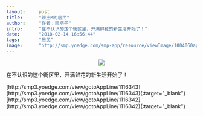 ```yaml
---
layout:     post
title:      "领土M的居民"
author:     "作者：南塔子"
intro:      "在不认识的这个街区里，开满鲜花的新生活开始了！"
date:       "2018-02-14 16:56:44"
tags:       "居民"
image:      "http://smp.yoedge.com/smp-app/resource/viewImage/1004060appline.png"
---
```

<div style="text-align: center">
<p><img src="http://smp.yoedge.com/smp-app/resource/viewImage/1004060appline.png"/></p>
</div>
<p class="post-meta">
<span>在不认识的这个街区里，开满鲜花的新生活开始了！</span>
</p>
[http://smp3.yoedge.com/view/gotoAppLine/1116343](http://smp3.yoedge.com/view/gotoAppLine/1116343){:target="_blank"}
[http://smp3.yoedge.com/view/gotoAppLine/1116342](http://smp3.yoedge.com/view/gotoAppLine/1116342){:target="_blank"}


